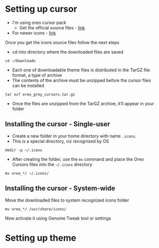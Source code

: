 # Setting up cursor
* I'm using oreo cursor pack
  * Get the official source files - [link](https://www.gnome-look.org/p/1360254)
* For newer icons - [link](https://www.gnome-look.org/browse?cat=107&ord=rating)

Once you get the icons source files follow the next steps
* cd into directory where the downloaded files are saved
```shell 
cd ~/Downloads
```
* Each one of downloadable theme files is distributed in the TarGZ file format, a type of archive
* The contents of the archive must be unzipped before the cursor files can be installed
```shell
tar xvf oreo_grey_cursors.tar.gz
```
* Once the files are unzipped from the TarGZ archive, it’ll appear in your folder

## Installing the cursor - Single-user
* Create a new folder in your home directory with name `.icons`.
* This is a special directory, viz recognized by OS
```shell
mkdir -p ~/.icons
```
* After creating the folder, use the `mv` command and place the Oreo Cursors files into the `~/.icons` directory
```shell
mv oreo_*/ ~/.icons/
```

## Installing the cursor - System-wide
Move the downloaded files to system recognized icons folder
```shell
mv oreo_*/ /usr/share/icons/
```

Now activate it using Genome Tweak tool or settings

# Setting up theme
